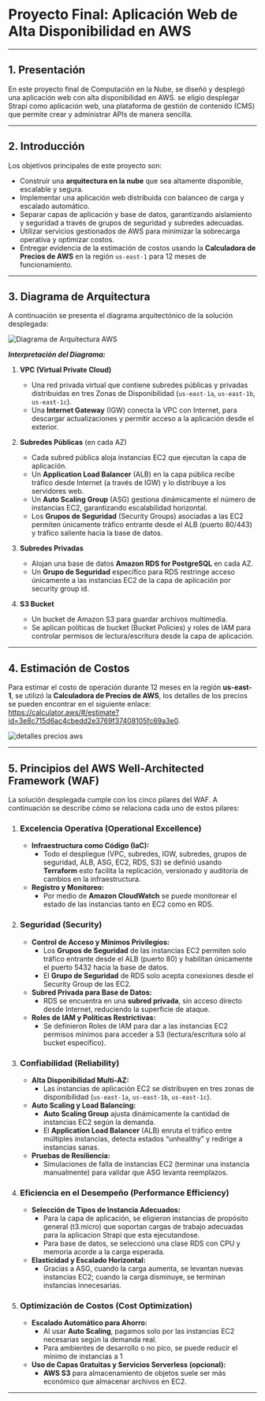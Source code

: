 # Proyecto Final: Aplicación Web de Alta Disponibilidad en AWS

---

## 1. Presentación

En este proyecto final de Computación en la Nube, se diseñó y desplegó una aplicación web con alta disponibilidad en AWS. se eligio desplegar Strapi como aplicación web, una plataforma de gestión de contenido (CMS) que permite crear y administrar APIs de manera sencilla.

---

## 2. Introducción

Los objetivos principales de este proyecto son:

- Construir una **arquitectura en la nube** que sea altamente disponible, escalable y segura.
- Implementar una aplicación web distribuida con balanceo de carga y escalado automático.
- Separar capas de aplicación y base de datos, garantizando aislamiento y seguridad a través de grupos de seguridad y subredes adecuadas.
- Utilizar servicios gestionados de AWS para minimizar la sobrecarga operativa y optimizar costos.
- Entregar evidencia de la estimación de costos usando la **Calculadora de Precios de AWS** en la región `us-east-1` para 12 meses de funcionamiento.

---

## 3. Diagrama de Arquitectura

A continuación se presenta el diagrama arquitectónico de la solución desplegada:

![Diagrama de Arquitectura AWS](./aws-architecture-diagramv2.png)

<em>**Interpretación del Diagrama:**</em>

1. **VPC (Virtual Private Cloud)**

   - Una red privada virtual que contiene subredes públicas y privadas distribuidas en tres Zonas de Disponibilidad (`us-east-1a`, `us-east-1b`, `us-east-1c`).
   - Una **Internet Gateway** (IGW) conecta la VPC con Internet, para descargar actualizaciones y permitir acceso a la aplicación desde el exterior.

2. **Subredes Públicas** (en cada AZ)

   - Cada subred pública aloja instancias EC2 que ejecutan la capa de aplicación.
   - Un **Application Load Balancer** (ALB) en la capa pública recibe tráfico desde Internet (a través de IGW) y lo distribuye a los servidores web.
   - Un **Auto Scaling Group** (ASG) gestiona dinámicamente el número de instancias EC2, garantizando escalabilidad horizontal.
   - Los **Grupos de Seguridad** (Security Groups) asociadas a las EC2 permiten únicamente tráfico entrante desde el ALB (puerto 80/443) y tráfico saliente hacia la base de datos.

3. **Subredes Privadas**

   - Alojan una base de datos **Amazon RDS for PostgreSQL** en cada AZ.
   - Un **Grupo de Seguridad** específico para RDS restringe acceso únicamente a las instancias EC2 de la capa de aplicación por security group id.

4. **S3 Bucket**
   - Un bucket de Amazon S3 para guardar archivos multimedia.
   - Se aplican políticas de bucket (Bucket Policies) y roles de IAM para controlar permisos de lectura/escritura desde la capa de aplicación.

---

## 4. Estimación de Costos

Para estimar el costo de operación durante 12 meses en la región **us-east-1**, se utilizó la **Calculadora de Precios de AWS**, los detalles de los precios se pueden encontrar en el siguiente enlace: https://calculator.aws/#/estimate?id=3e8c715d6ac4cbedd2e3769f37408105fc69a3e0.

![detalles precios aws](./pricing_details.png)

---

## 5. Principios del AWS Well-Architected Framework (WAF)

La solución desplegada cumple con los cinco pilares del WAF. A continuación se describe cómo se relaciona cada uno de estos pilares:

1. ### Excelencia Operativa (Operational Excellence)

   - **Infraestructura como Código (IaC):**
     - Todo el despliegue (VPC, subredes, IGW, subredes, grupos de seguridad, ALB, ASG, EC2, RDS, S3) se definió usando **Terraform** esto facilita la replicación, versionado y auditoría de cambios en la infraestructura.
   - **Registro y Monitoreo:**
     - Por medio de **Amazon CloudWatch** se puede monitorear el estado de las instancias tanto en EC2 como en RDS.

2. ### Seguridad (Security)

   - **Control de Acceso y Mínimos Privilegios:**
     - Los **Grupos de Seguridad** de las instancias EC2 permiten solo tráfico entrante desde el ALB (puerto 80) y habilitan únicamente el puerto 5432 hacia la base de datos.
     - El **Grupo de Seguridad** de RDS solo acepta conexiones desde el Security Group de las EC2.
   - **Subred Privada para Base de Datos:**
     - RDS se encuentra en una **subred privada**, sin acceso directo desde Internet, reduciendo la superficie de ataque.
   - **Roles de IAM y Políticas Restrictivas:**
     - Se definieron Roles de IAM para dar a las instancias EC2 permisos mínimos para acceder a S3 (lectura/escritura solo al bucket específico).

3. ### Confiabilidad (Reliability)

   - **Alta Disponibilidad Multi-AZ:**
     - Las instancias de aplicación EC2 se distribuyen en tres zonas de disponibilidad (`us-east-1a`, `us-east-1b`, `us-east-1c`).
   - **Auto Scaling y Load Balancing:**
     - **Auto Scaling Group** ajusta dinámicamente la cantidad de instancias EC2 según la demanda.
     - El **Application Load Balancer** (ALB) enruta el tráfico entre múltiples instancias, detecta estados “unhealthy” y redirige a instancias sanas.
   - **Pruebas de Resiliencia:**
     - Simulaciones de falla de instancias EC2 (terminar una instancia manualmente) para validar que ASG levanta reemplazos.

4. ### Eficiencia en el Desempeño (Performance Efficiency)

   - **Selección de Tipos de Instancia Adecuados:**
     - Para la capa de aplicación, se eligieron instancias de propósito general (t3.micro) que soportan cargas de trabajo adecuadas para la aplicacion Strapi que esta ejecutandose.
     - Para base de datos, se seleccionó una clase RDS con CPU y memoria acorde a la carga esperada.
   - **Elasticidad y Escalado Horizontal:**
     - Gracias a ASG, cuando la carga aumenta, se levantan nuevas instancias EC2; cuando la carga disminuye, se terminan instancias innecesarias.

5. ### Optimización de Costos (Cost Optimization)
   - **Escalado Automático para Ahorro:**
     - Al usar **Auto Scaling**, pagamos solo por las instancias EC2 necesarias según la demanda real.
     - Para ambientes de desarrollo o no pico, se puede reducir el mínimo de instancias a 1
   - **Uso de Capas Gratuitas y Servicios Serverless (opcional):**
     - **AWS S3** para almacenamiento de objetos suele ser más económico que almacenar archivos en EC2.

---
